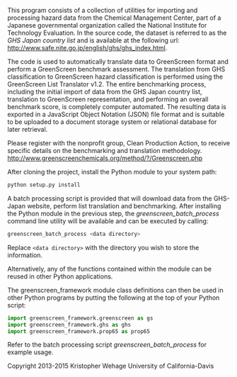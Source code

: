 This program consists of a collection of utilities for importing and
processing hazard data from the Chemical Management Center, part of a
Japanese governmental organization called the National Institute for
Technology Evaluation. In the source code, the dataset is referred to
as the *GHS Japan country list* and is available at the following url: http://www.safe.nite.go.jp/english/ghs/ghs_index.html.

The code is used to automatically translate data to GreenScreen format
and perform a GreenScreen benchmark assessment. The translation from
GHS classification to GreenScreen hazard classification is performed
using the GreenScreen List Translator v1.2. The entire benchmarking process,
including the initial import of data from the GHS Japan country list,
translation to GreenScreen representation, and performing an overall
benchmark score, is completely computer automated. The resulting data is
exported in a JavaScript Object Notation (JSON) file format and is
suitable to be uploaded to a document storage system or relational
database for later retrieval.

Please register with the nonprofit group, Clean Production Action, to
receive specific details on the benchmarking and translation methodology.
http://www.greenscreenchemicals.org/method/?/Greenscreen.php


After cloning the project, install the Python module to your system path:

```bash
python setup.py install
```
A batch processing script is provided that will download data from the
GHS-Japan website, perform list translation and benchmarking. After
installing the Python module in the previous step, the
*greenscreen_batch_process* command line utility will be available and
can be executed by calling:

```bash
greenscreen_batch_process <data directory>
```
Replace ```<data directory>``` with the directory you wish to store the
information.

Alternatively, any of the functions contained within the module can be
reused in other Python applications.

The greenscreen_framework module class definitions can then be
used in other Python programs by putting the following at the top of
your Python script:

```python
import greenscreen_framework.greenscreen as gs
import greenscreen_framework.ghs as ghs
import greenscreen_framework.prop65 as prop65
```
Refer to the batch processing script *greenscreen_batch_process* for example
usage.

Copyright 2013-2015 Kristopher Wehage
University of California-Davis
